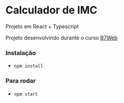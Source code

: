 # Calculador de IMC

Projeto em React + Typescript

Projeto desenvolvindo durante o curso [B7Web](https://b7web.com.br)

### Instalação
- `npm install`

### Para rodar
- `npm start`